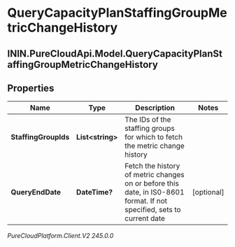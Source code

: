 # QueryCapacityPlanStaffingGroupMetricChangeHistory

## ININ.PureCloudApi.Model.QueryCapacityPlanStaffingGroupMetricChangeHistory

## Properties

|Name | Type | Description | Notes|
|------------ | ------------- | ------------- | -------------|
| **StaffingGroupIds** | **List&lt;string&gt;** | The IDs of the staffing groups for which to fetch the metric change history | |
| **QueryEndDate** | **DateTime?** | Fetch the history of metric changes on or before this date, in IS0-8601 format. If not specified, sets to current date | [optional] |



_PureCloudPlatform.Client.V2 245.0.0_
